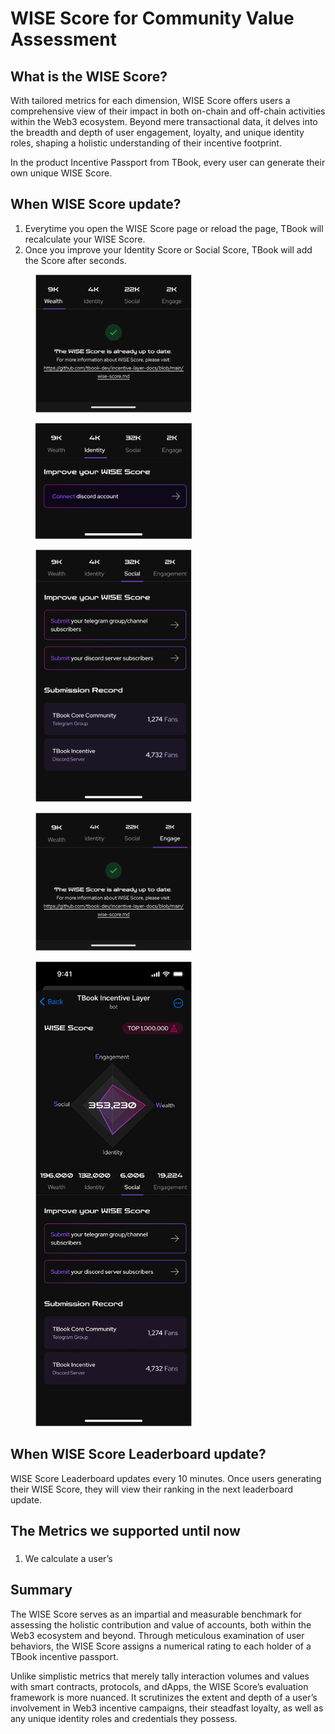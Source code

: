 # WISE Score for Community Value Assessment

## What is the WISE Score?

With tailored metrics for each dimension, WISE Score offers users a comprehensive view of their impact in both on-chain and off-chain activities within the Web3 ecosystem. Beyond mere transactional data, it delves into the breadth and depth of user engagement, loyalty, and unique identity roles, shaping a holistic understanding of their incentive footprint.

In the product Incentive Passport from TBook, every user can generate their own unique WISE Score.

## When WISE Score update?

1. Everytime you open the WISE Score page or reload the page, TBook will recalculate your WISE Score.
2. Once you improve your Identity Score or Social Score, TBook will add the Score after seconds.

<div align="left">

<figure><img src="pics/WealthScore.png" alt="" width="250"><figcaption></figcaption></figure>
</div>

<div align="left">

<figure><img src="pics/IdentityScore.png" alt="" width="250"><figcaption></figcaption></figure>
</div>

<div align="left">

<figure><img src="pics/SocialScore.png" alt="" width="250"><figcaption></figcaption></figure>
</div>

<div align="left">

<figure><img src="pics/EngageScore.png" alt="" width="250"><figcaption></figcaption></figure>
</div>

<div align="left">

<figure><img src="pics/examplewise.png" alt="" width="250"><figcaption></figcaption></figure>
</div>

## When WISE Score Leaderboard update?
WISE Score Leaderboard updates every 10 minutes.
Once users generating their WISE Score, they will view their ranking in the next leaderboard update.

## The Metrics we supported until now

###

1. We calculate a user’s  

## Summary

The WISE Score serves as an impartial and measurable benchmark for assessing the holistic contribution and value of accounts, both within the Web3 ecosystem and beyond. Through meticulous examination of user behaviors, the WISE Score assigns a numerical rating to each holder of a TBook incentive passport.

Unlike simplistic metrics that merely tally interaction volumes and values with smart contracts, protocols, and dApps, the WISE Score’s evaluation framework is more nuanced. It scrutinizes the extent and depth of a user’s involvement in Web3 incentive campaigns, their steadfast loyalty, as well as any unique identity roles and credentials they possess.
